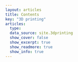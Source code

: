 ```yaml
---
layout: articles
title: Contents
key: "3D printing"   
articles:
  type:  
  data_source: site.3dprinting  
  show_cover: false
  show_excerpt: true
  show_readmore: true
  show_info: true
---
```

